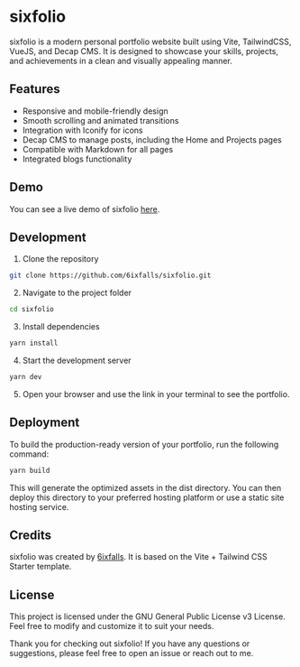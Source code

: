 # sixfolio

sixfolio is a modern personal portfolio website built using Vite, TailwindCSS, VueJS, and Decap CMS. It is designed to showcase your skills, projects, and achievements in a clean and visually appealing manner.

## Features

- Responsive and mobile-friendly design
- Smooth scrolling and animated transitions
- Integration with Iconify for icons
- Decap CMS to manage posts, including the Home and Projects pages
- Compatible with Markdown for all pages
- Integrated blogs functionality

## Demo

You can see a live demo of sixfolio [here](https://sixfal.ls).

## Development

1. Clone the repository
```sh
git clone https://github.com/6ixfalls/sixfolio.git
```
2. Navigate to the project folder
```sh
cd sixfolio
```
3. Install dependencies
```sh
yarn install
```
4. Start the development server
```sh
yarn dev
```
5. Open your browser and use the link in your terminal to see the portfolio.

## Deployment

To build the production-ready version of your portfolio, run the following command:
```sh
yarn build
```
This will generate the optimized assets in the dist directory. You can then deploy this directory to your preferred hosting platform or use a static site hosting service.

## Credits
sixfolio was created by [6ixfalls](https://github.com/6ixfalls). It is based on the Vite + Tailwind CSS Starter template.

## License
This project is licensed under the GNU General Public License v3 License.
Feel free to modify and customize it to suit your needs.

Thank you for checking out sixfolio! If you have any questions or suggestions, please feel free to open an issue or reach out to me.